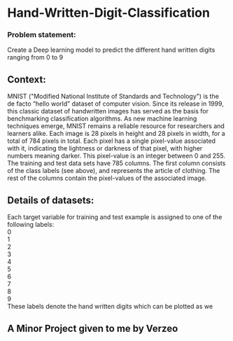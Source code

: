 #  Hand-Written-Digit-Classification

### Problem statement:
Create a Deep learning model to predict the different hand written digits ranging from 0 to 9
## Context: 
MNIST ("Modified National Institute of Standards and Technology") is the de facto
“hello world” dataset of computer vision. Since its release in 1999, this classic dataset of
handwritten images has served as the basis for benchmarking classification algorithms. As new
machine learning techniques emerge, MNIST remains a reliable resource for researchers and
learners alike.
Each image is 28 pixels in height and 28 pixels in width, for a total of 784 pixels in total. Each
pixel has a single pixel-value associated with it, indicating the lightness or darkness of that
pixel, with higher numbers meaning darker. This pixel-value is an integer between 0 and 255.
The training and test data sets have 785 columns. The first column consists of the class labels
(see above), and represents the article of clothing. The rest of the columns contain the pixel-values of the associated image.

## Details of datasets:
Each target variable for training and test example is assigned to one of the following labels:
<br>
0<br>
1<br>
2<br>
3<br>
4<br>
5<br>
6<br>
7<br>
8<br>
9<br>
These labels denote the hand written digits which can be plotted as we
## 
A Minor Project given to me by Verzeo
--
